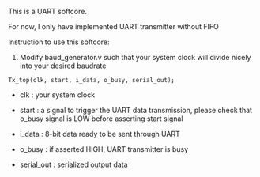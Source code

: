 This is a UART softcore.

For now, I only have implemented UART transmitter without FIFO

Instruction to use this softcore:
1. Modify baud_generator.v such that your system clock will divide nicely into your desired baudrate


```
Tx_top(clk, start, i_data, o_busy, serial_out);
```

* clk : your system clock

* start : a signal to trigger the UART data transmission, please check that o_busy signal is LOW before asserting start signal

* i_data : 8-bit data ready to be sent through UART

* o_busy : if asserted HIGH, UART transmitter is busy

* serial_out : serialized output data

